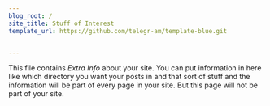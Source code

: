 ```yaml
---
blog_root: /
site_title: Stuff of Interest
template_url: https://github.com/telegr-am/template-blue.git


---
```


This file contains _Extra Info_ about your site.  You can
put information in here like which directory you want your posts in
and that sort of stuff and the information will be part of every page
in your site.  But this page will not be part of your site.

